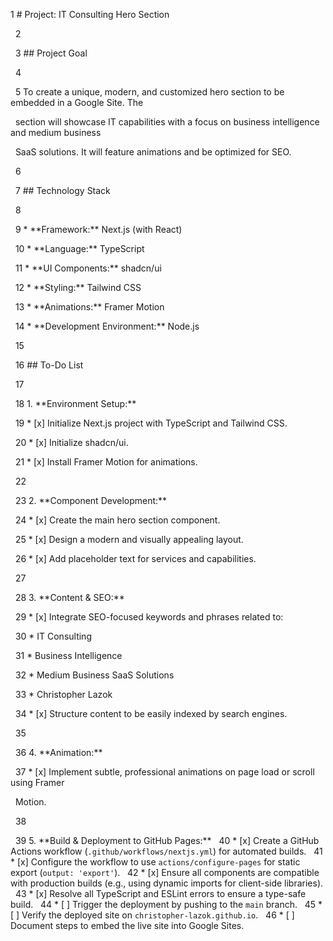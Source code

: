 1 # Project: IT Consulting Hero Section

&nbsp;   2

&nbsp;   3 ## Project Goal

&nbsp;   4

&nbsp;   5 To create a unique, modern, and customized hero section to be embedded in a Google Site. The

&nbsp;     section will showcase IT capabilities with a focus on business intelligence and medium business

&nbsp;     SaaS solutions. It will feature animations and be optimized for SEO.

&nbsp;   6

&nbsp;   7 ## Technology Stack

&nbsp;   8

&nbsp;   9 \*   \*\*Framework:\*\* Next.js (with React)

&nbsp;  10 \*   \*\*Language:\*\* TypeScript

&nbsp;  11 \*   \*\*UI Components:\*\* shadcn/ui

&nbsp;  12 \*   \*\*Styling:\*\* Tailwind CSS

&nbsp;  13 \*   \*\*Animations:\*\* Framer Motion

&nbsp;  14 \*   \*\*Development Environment:\*\* Node.js

&nbsp;  15

&nbsp;  16 ## To-Do List

&nbsp;  17

&nbsp;  18 1.  \*\*Environment Setup:\*\*

&nbsp;  19     \*   [x] Initialize Next.js project with TypeScript and Tailwind CSS.

&nbsp;  20     \*   [x] Initialize shadcn/ui.

&nbsp;  21     \*   [x] Install Framer Motion for animations.

&nbsp;  22

&nbsp;  23 2.  \*\*Component Development:\*\*

&nbsp;  24     \*   [x] Create the main hero section component.

&nbsp;  25     \*   [x] Design a modern and visually appealing layout.

&nbsp;  26     \*   [x] Add placeholder text for services and capabilities.

&nbsp;  27

&nbsp;  28 3.  \*\*Content \& SEO:\*\*

&nbsp;  29     \*   [x] Integrate SEO-focused keywords and phrases related to:

&nbsp;  30         \*   IT Consulting

&nbsp;  31         \*   Business Intelligence

&nbsp;  32         \*   Medium Business SaaS Solutions

&nbsp;  33         \*   Christopher Lazok

&nbsp;  34     \*   [x] Structure content to be easily indexed by search engines.

&nbsp;  35

&nbsp;  36 4.  \*\*Animation:\*\*

&nbsp;  37     \*   [x] Implement subtle, professional animations on page load or scroll using Framer

&nbsp;     Motion.

&nbsp;  38

&nbsp;  39 5.  \*\*Build \& Deployment to GitHub Pages:\*\*
&nbsp;  40     \*   [x] Create a GitHub Actions workflow (`.github/workflows/nextjs.yml`) for automated builds.
&nbsp;  41     \*   [x] Configure the workflow to use `actions/configure-pages` for static export (`output: 'export'`).
&nbsp;  42     \*   [x] Ensure all components are compatible with production builds (e.g., using dynamic imports for client-side libraries).
&nbsp;  43     \*   [x] Resolve all TypeScript and ESLint errors to ensure a type-safe build.
&nbsp;  44     \*   [ ] Trigger the deployment by pushing to the `main` branch.
&nbsp;  45     \*   [ ] Verify the deployed site on `christopher-lazok.github.io`.
&nbsp;  46     \*   [ ] Document steps to embed the live site into Google Sites.
